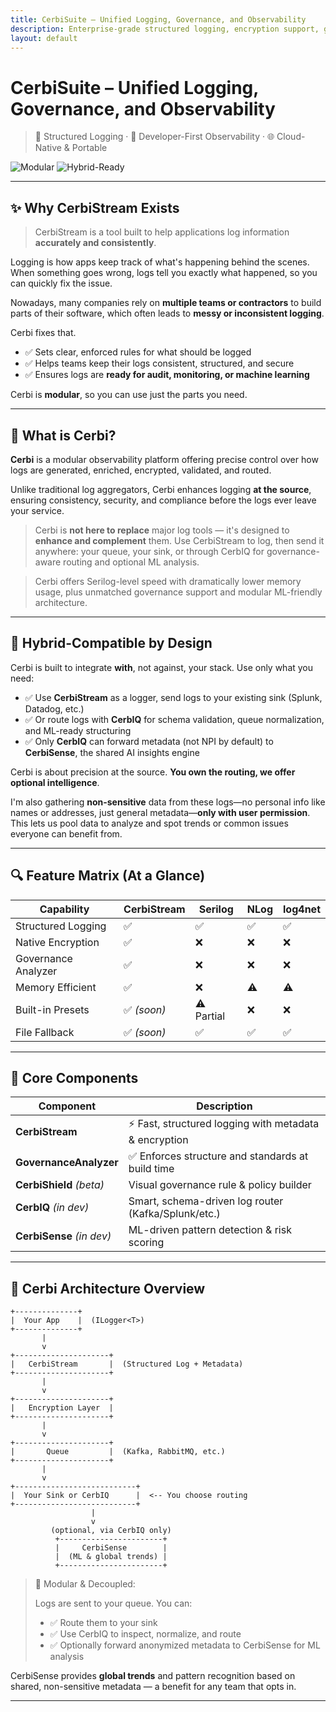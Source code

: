 ```yaml
---
title: CerbiSuite – Unified Logging, Governance, and Observability
description: Enterprise-grade structured logging, encryption support, governance enforcement, and predictive ML insights
layout: default
---
```


# CerbiSuite – Unified Logging, Governance, and Observability

> 🔐 Structured Logging · 🧠 Developer-First Observability · 🌐 Cloud-Native & Portable

![Modular](https://img.shields.io/badge/modular--by--design-%E2%9C%94%EF%B8%8F-blue?style=flat-square)
![Hybrid-Ready](https://img.shields.io/badge/hybrid--compatible-%F0%9F%94%81-green?style=flat-square)

---

## ✨ Why CerbiStream Exists

> CerbiStream is a tool built to help applications log information **accurately and consistently**.

Logging is how apps keep track of what's happening behind the scenes. When something goes wrong, logs tell you exactly what happened, so you can quickly fix the issue.

Nowadays, many companies rely on **multiple teams or contractors** to build parts of their software, which often leads to **messy or inconsistent logging**.

Cerbi fixes that.

- ✅ Sets clear, enforced rules for what should be logged
- ✅ Helps teams keep their logs consistent, structured, and secure
- ✅ Ensures logs are **ready for audit, monitoring, or machine learning**

Cerbi is **modular**, so you can use just the parts you need.

---

## 🚀 What is Cerbi?

**Cerbi** is a modular observability platform offering precise control over how logs are generated, enriched, encrypted, validated, and routed.

Unlike traditional log aggregators, Cerbi enhances logging **at the source**, ensuring consistency, security, and compliance before the logs ever leave your service.

> Cerbi is **not here to replace** major log tools — it's designed to **enhance and complement** them. Use CerbiStream to log, then send it anywhere: your queue, your sink, or through CerbIQ for governance-aware routing and optional ML analysis.

> Cerbi offers Serilog-level speed with dramatically lower memory usage, plus unmatched governance support and modular ML-friendly architecture.

---

## 🔀 Hybrid-Compatible by Design

Cerbi is built to integrate **with**, not against, your stack. Use only what you need:

- ✅ Use **CerbiStream** as a logger, send logs to your existing sink (Splunk, Datadog, etc.)
- ✅ Or route logs with **CerbIQ** for schema validation, queue normalization, and ML-ready structuring
- ✅ Only **CerbIQ** can forward metadata (not NPI by default) to **CerbiSense**, the shared AI insights engine

Cerbi is about precision at the source. **You own the routing, we offer optional intelligence**.

I'm also gathering **non-sensitive** data from these logs—no personal info like names or addresses, just general metadata—**only with user permission**. This lets us pool data to analyze and spot trends or common issues everyone can benefit from.

---

## 🔍 Feature Matrix (At a Glance)

| Capability            | CerbiStream | Serilog | NLog | log4net |
|-----------------------|-------------|---------|------|---------|
| Structured Logging    | ✅          | ✅      | ✅   | ✅      |
| Native Encryption     | ✅          | ❌      | ❌   | ❌      |
| Governance Analyzer   | ✅          | ❌      | ❌   | ❌      |
| Memory Efficient      | ✅          | ❌      | ⚠️   | ⚠️     |
| Built-in Presets      | ✅ *(soon)* | ⚠️ Partial | ❌   | ❌      |
| File Fallback         | ✅ *(soon)* | ✅      | ✅   | ✅      |

---

## 🔧 Core Components

| Component           | Description                                                    |
|--------------------|----------------------------------------------------------------|
| **CerbiStream**     | ⚡ Fast, structured logging with metadata & encryption          |
| **GovernanceAnalyzer** | ✅ Enforces structure and standards at build time            |
| **CerbiShield** *(beta)* | Visual governance rule & policy builder                  |
| **CerbIQ** *(in dev)*     | Smart, schema-driven log router (Kafka/Splunk/etc.)        |
| **CerbiSense** *(in dev)* | ML-driven pattern detection & risk scoring               |

---

## 📐 Cerbi Architecture Overview

```
+--------------+
|  Your App    |  (ILogger<T>)
+--------------+
       |
       v
+---------------------+
|   CerbiStream       |  (Structured Log + Metadata)
+---------------------+
       |
       v
+---------------------+
|   Encryption Layer  |
+---------------------+
       |
       v
+---------------------+
|       Queue         |  (Kafka, RabbitMQ, etc.)
+---------------------+
       |
       v
+---------------------------+
|  Your Sink or CerbIQ      |  <-- You choose routing
+---------------------------+
                  |
                  v
         (optional, via CerbIQ only)
          +-----------------------+
          |     CerbiSense        |
          |  (ML & global trends) |
          +-----------------------+
```

> 🧱 Modular & Decoupled:
>
> Logs are sent to your queue. You can:
>
> - ✅ Route them to your sink
> - ✅ Use CerbIQ to inspect, normalize, and route
> - ✅ Optionally forward anonymized metadata to CerbiSense for ML analysis

CerbiSense provides **global trends** and pattern recognition based on shared, non-sensitive metadata — a benefit for any team that opts in.

---
